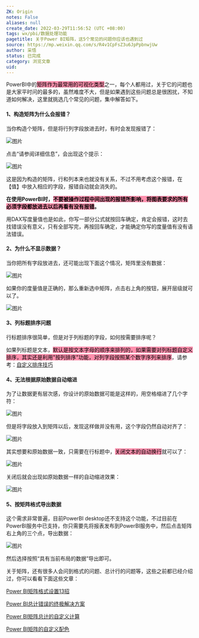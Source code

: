 ```yaml
---
ZK: Origin
notes: False
aliases: null
create_date: 2022-03-29T11:56:52 (UTC +08:00)
tags: wx/pbi/数据处理功能
pagetitle: 关于Power BI矩阵，这5个常见的问题你应该也遇到过
source: https://mp.weixin.qq.com/s/R4v1CpFsZ3u6JpPpbnwjUw
author: 采悟
status: 已完成
category: 浏览文章
uid: 
---
```



PowerBI中的<mark style="background: #FF5582A6;">矩阵作为最常用的可视化类型</mark>之一，每个人都用过，关于它的问题也是大家平时问的最多的，虽然难度不大，但是如果遇到这些问题总是很困扰，不知道如何解决，这里就挑选几个常见的问题，集中解答如下。

#### **1、构造矩阵为什么会报错？**

当你构造个矩阵，但是将行列字段放进去时，有时会发现报错了：  

![图片](https://mmbiz.qpic.cn/mmbiz_jpg/aHEbZtANQJNTWUorjzibqYvnAtqGDADnvwCw6XGIklLib0E4jwIDv8HVNJWOjhDzI9hwY5Z6kKnstOrtz20lQzRQ/640?wx_fmt=jpeg&wxfrom=5&wx_lazy=1&wx_co=1)

点击“请参阅详细信息”，会出现这个提示：  

![图片](https://mmbiz.qpic.cn/mmbiz_jpg/aHEbZtANQJNTWUorjzibqYvnAtqGDADnvdcPP5TL7JXQJsvooAvSYo7xJGJBWgicDwdsKlbHte9TqfvAn8gdRshQ/640?wx_fmt=jpeg&wxfrom=5&wx_lazy=1&wx_co=1)

这是因为构造的矩阵，行和列本来也就没有关系，不过不用考虑这个报错，在【值】中放入相应的字段，报错自动就会消失的。  

**在使用PowerBI时，<mark style="background: #FF5582A6;">不要被操作过程中间出现的报错所影响，将图表要求的所有必须字段都放进去以后再看有没有报错</mark>。**

用DAX写度量值也是如此，你写一部分公式就按回车确定，肯定会报错，这时去找错误没有意义，只有全部写完，再按回车确定，才能确定你写的度量值有没有语法错误。

#### **2、为什么不显示数据？**

当你把所有字段放进去，还可能出现下面这个情况，矩阵里没有数据：  

![图片](https://mmbiz.qpic.cn/mmbiz_jpg/aHEbZtANQJMTmUeqoNcUGWbQoEeDibYWGKQ078jtYYD2gstibrErJO7C1eXFEuianxksoia4O7icUZE1A1Q9ibAKXpWg/640?wx_fmt=jpeg&wxfrom=5&wx_lazy=1&wx_co=1)

如果你的度量值是正确的，那么重新选中矩阵，点击右上角的按钮，展开层级就可以了。  

![图片](https://mmbiz.qpic.cn/mmbiz_jpg/aHEbZtANQJMTmUeqoNcUGWbQoEeDibYWGdYicTLxKToewTULic15DtIulrEth2YyNWm1YPuUmXEAeyGUJcicbmmOicw/640?wx_fmt=jpeg&wxfrom=5&wx_lazy=1&wx_co=1)

#### **3、列标题排序问题**

行标题排序很简单，但是对于列标题的字段，如何按需要排序呢？  

如果列标题是文本，<mark style="background: #FF5582A6;">默认是按文本字母的顺序来排列的，如果需要对列标题自定义排序，其实还是利用"按列排序"功能，对列字段按照某个数字序列来排序</mark>，请参考：[自定义排序技巧](https://mp.weixin.qq.com/s?__biz=MzA4MzQwMjY4MA==&mid=2484068059&idx=1&sn=28dff6992fe6d167f4a2fbd6a0c40460&chksm=8e0c740cb97bfd1a55d7789987c7c1ed2ac94a07529cc0428b1cdf48216671f468fa7820c420&scene=21#wechat_redirect)  

#### **4、无法根据原始数据自动缩进**

为了让数据更有层次感，你设计的原始数据可能是这样的，用空格缩进了几个字符：

![图片](https://mmbiz.qpic.cn/mmbiz_jpg/aHEbZtANQJMTmUeqoNcUGWbQoEeDibYWG34qq9Pjbfiazkcv448rNKNUH6F6h5iaXkD7CuMnzT0Tv9J6bvz0ZkLiaA/640?wx_fmt=jpeg&wxfrom=5&wx_lazy=1&wx_co=1)

但是将字段放入到矩阵以后，发现这样做并没有用，这个字段仍然自动对齐了：  

![图片](https://mmbiz.qpic.cn/mmbiz_jpg/aHEbZtANQJMTmUeqoNcUGWbQoEeDibYWGXm30bUHqe9SApyuLGIV4EibV4zibphibP7GsNaSFNKVWhIk1dNOiaRybfQ/640?wx_fmt=jpeg&wxfrom=5&wx_lazy=1&wx_co=1)

其实想要和原始数据一致，只需要在行标题中，<mark style="background: #FF5582A6;">关闭文本的自动换行</mark>就可以了：  

![图片](https://mmbiz.qpic.cn/mmbiz_jpg/aHEbZtANQJMTmUeqoNcUGWbQoEeDibYWGAAKJicWJMCK8j2f313699G37PLWPNWgUXqbkfytMowDcP1OedqyaYYQ/640?wx_fmt=jpeg&wxfrom=5&wx_lazy=1&wx_co=1)

关闭后就会出现如原始数据一样的自动缩进效果：  

![图片](https://mmbiz.qpic.cn/mmbiz_jpg/aHEbZtANQJMTmUeqoNcUGWbQoEeDibYWG4FvuGKSpvhLOG2SiabV9x3ognUt4V9YAVSpibaTss8hjW6DJicFPsP51g/640?wx_fmt=jpeg&wxfrom=5&wx_lazy=1&wx_co=1)

#### **5、按矩阵格式导出数据**

这个需求非常普遍，目前PowerBI desktop还不支持这个功能，不过目前在PowerBI服务中已支持，你只需要先将报表发布到PowerBI服务中，然后点击矩阵右上角的三个点，导出数据：

![图片](https://mmbiz.qpic.cn/mmbiz_jpg/aHEbZtANQJMTmUeqoNcUGWbQoEeDibYWGF2IibyPxicSvUvePzU87ne8G0VxTa815WfHCJTYmKE8PL9sX0yibbibesw/640?wx_fmt=jpeg&wxfrom=5&wx_lazy=1&wx_co=1)

然后选择按照“具有当前布局的数据”导出即可。

关于矩阵，还有很多人会问到格式的问题、总计行的问题等，这些之前都已经介绍过，你可以看看下面这些文章：

[Power BI矩阵格式设置13招](http://mp.weixin.qq.com/s?__biz=MzA4MzQwMjY4MA==&mid=2484071983&idx=1&sn=3fd379f7bf88141747ac9a09dc4273b7&chksm=8e0c44f8b97bcdee4cb068fd1e47e033629cf0734dd29c8341746d449372068dbb4e6d298cba&scene=21#wechat_redirect)  

[Power BI总计错误的终极解决方案](http://mp.weixin.qq.com/s?__biz=MzA4MzQwMjY4MA==&mid=2484072950&idx=1&sn=fdd3128f59f1797c5a1dad976604f0bb&chksm=8e0c5b21b97bd237c39d1afb7e89f7b453c4fc12b09456aaaca57dd83dbf3e71208752d11b6a&scene=21#wechat_redirect)  

[Power BI矩阵总计的自定义计算](http://mp.weixin.qq.com/s?__biz=MzA4MzQwMjY4MA==&mid=2484078406&idx=1&sn=3f64d35e34d0f9cd0d5483ee46bf124a&chksm=8e13ad91b9642487e4c2e64af7c944c76ef506eab1a9ecb731173a3cbfbf57b46da9c2cd855e&scene=21#wechat_redirect)  

[Power BI矩阵的自定义配色](http://mp.weixin.qq.com/s?__biz=MzA4MzQwMjY4MA==&mid=2484078467&idx=1&sn=ad4e9834b50b19df4b0d79d156dfe0b3&chksm=8e13ad54b964244279a717fb8ddaa704cc3b5a1bf6f63fb377dd1f2d7c97f4c868b14d7799c5&scene=21#wechat_redirect)  
